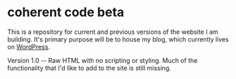 # coherent code beta

This is a repository for current and previous versions of the website I am building. It's primary purpose will be to house my blog, which currently lives on <a href="http://www.coherentcode.wordpress.com" title="coherent code blog on wordpress" target="_blank">WordPress</a>.

Version 1.0 -- Raw HTML with no scripting or styling. Much of the functionality that I'd like to add to the site is still missing.
